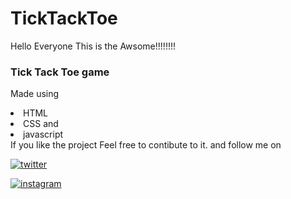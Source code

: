 # TickTackToe
Hello Everyone 
This is the Awsome!!!!!!!!<h3>Tick Tack Toe game </h3> 
Made using<br>
<li>HTML<br>
<li>CSS and<br>
<li>javascript<br>
If you like the project 
Feel free to contibute to it.
and follow me on <br>
  
<a href="https://twitter.com/Lavesh_linux/status/1540695424196943873?s=20&t=pxJDXE3N4m2nUnH_q6k-wg">![twitter](https://user-images.githubusercontent.com/96807471/178786647-39738329-d456-43b9-ab05-4adc4bde4e3a.jpeg)</a>
  
  <a href="https://www.instagram.com/reel/CdqxQSwJjlo/?igshid=YmMyMTA2M2Y=">![instagram](https://user-images.githubusercontent.com/96807471/178801302-9866d548-7fe6-4925-9ff1-cef662706fd0.jpeg)</a>
 
 
 
 


